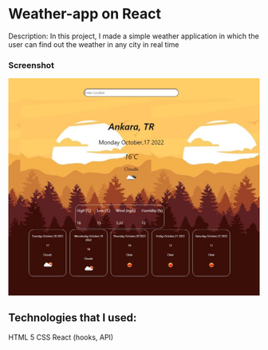 # Weather-app on React 
Description: In this project, I made a simple weather application in which the user can find out the weather in any city in real time

### Screenshot

![](./screenshot.jpg)

## Technologies that I used:

HTML 5
CSS
React (hooks, API)
